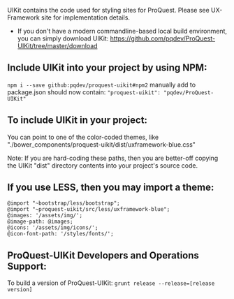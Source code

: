 UIKit contains the code used for styling sites for ProQuest. Please see UX-Framework site for implementation details.

* If you don't have a modern commandline-based local build environment, you can simply download UIKit:
https://github.com/pqdev/ProQuest-UIKit/tree/master/download

## Include UIKit into your project by using NPM:
`npm i --save github:pqdev/proquest-uikit#npm2`
manually add to package.json should now contain:  `"proquest-uikit": "pqdev/ProQuest-UIKit"`


## To include UIKit in your project:
You can point to one of the color-coded themes, like "./bower_components/proquest-uikit/dist/uxframework-blue.css"

Note: If you are hard-coding these paths, then you are better-off copying the UIKit "dist" directory contents into your project's source code.

## If you use LESS, then you may import a theme:
```less
@import "~bootstrap/less/bootstrap";
@import "~proquest-uikit/src/less/uxframework-blue";
@images: '/assets/img/';
@image-path: @images;
@icons: '/assets/img/icons/';
@icon-font-path: '/styles/fonts/';
```

## ProQuest-UIKit Developers and Operations Support:
To build a version of ProQuest-UIKit:
`grunt release --release=[release version]`
